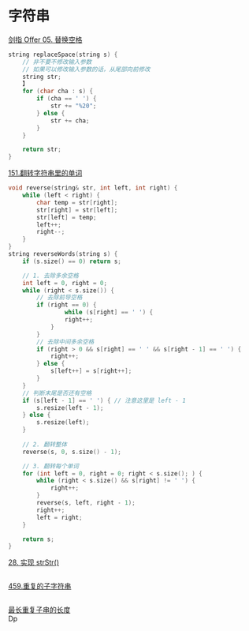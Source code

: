 # 字符串
[剑指 Offer 05. 替换空格](https://leetcode-cn.com/problems/ti-huan-kong-ge-lcof/)
```cpp
string replaceSpace(string s) {
    // 非不要不修改输入参数
    // 如果可以修改输入参数的话，从尾部向前修改
    string str;
    】
    for (char cha : s) {
        if (cha == ' ') {
            str += "%20";
        } else {
            str += cha;
        }
    }

    return str;
}
```
[151.翻转字符串里的单词](https://leetcode-cn.com/problems/reverse-words-in-a-string/)
```cpp
void reverse(string& str, int left, int right) {
    while (left < right) {
        char temp = str[right];
        str[right] = str[left];
        str[left] = temp;
        left++;
        right--;
    }
}
string reverseWords(string s) {
    if (s.size() == 0) return s;

    // 1. 去除多余空格
    int left = 0, right = 0;
    while (right < s.size()) {
        // 去除前导空格
        if (right == 0) {
                while (s[right] == ' ') {
                right++;
            }
        }     
        // 去除中间多余空格
        if (right > 0 && s[right] == ' ' && s[right - 1] == ' ') {
            right++;
        } else {
            s[left++] = s[right++];
        }
    }
    // 判断末尾是否还有空格
    if (s[left - 1] == ' ') { // 注意这里是 left - 1
        s.resize(left - 1);
    } else {
        s.resize(left);
    }
    
    // 2. 翻转整体
    reverse(s, 0, s.size() - 1);

    // 3. 翻转每个单词
    for (int left = 0, right = 0; right < s.size(); ) {
        while (right < s.size() && s[right] != ' ') {
            right++;
        }
        reverse(s, left, right - 1);
        right++;
        left = right;
    }

    return s;
}
```
[28. 实现 strStr()](https://leetcode-cn.com/problems/implement-strstr/)
```cpp

```
[459.重复的子字符串](https://leetcode-cn.com/problems/repeated-substring-pattern/)
```cpp

```


[最长重复子串的长度](https://www.cnblogs.com/Dylan-Java-NYC/p/11986893.html)  
Dp


